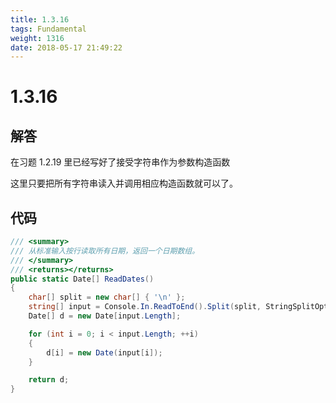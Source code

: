 ```yaml
---
title: 1.3.16
tags: Fundamental
weight: 1316
date: 2018-05-17 21:49:22
---
```


# 1.3.16


## 解答

在习题 1.2.19 里已经写好了接受字符串作为参数构造函数

这里只要把所有字符串读入并调用相应构造函数就可以了。

## 代码

```csharp
/// <summary>
/// 从标准输入按行读取所有日期，返回一个日期数组。
/// </summary>
/// <returns></returns>
public static Date[] ReadDates()
{
    char[] split = new char[] { '\n' };
    string[] input = Console.In.ReadToEnd().Split(split, StringSplitOptions.RemoveEmptyEntries);
    Date[] d = new Date[input.Length];

    for (int i = 0; i < input.Length; ++i)
    {
        d[i] = new Date(input[i]);
    }

    return d;
}
```
